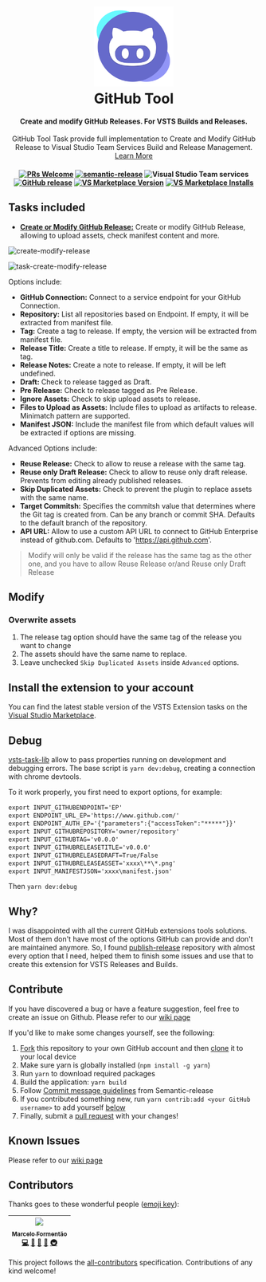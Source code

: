 <h1 align="center">
<a href="https://github.com/marceloavf/github-tools-vsts/"><img src="https://github.com/marceloavf/github-tools-vsts/blob/master/Extension/images/icon512.png" alt="GitHub Tools" width="160"></a>
<br>
GitHub Tool
<br>
</h1>
<h4 align="center">Create and modify GitHub Releases. For VSTS Builds and Releases.</h4>
<p align="center">GitHub Tool Task provide full implementation to Create and Modify GitHub Release to Visual Studio Team Services Build and Release Management. <a href="https://github.com/marceloavf/github-tools-vsts/wiki">Learn More</a>
</p>
<h4 align="center">

[![PRs Welcome](https://img.shields.io/badge/PRs-welcome-brightgreen.svg)](http://makeapullrequest.com) [![semantic-release](https://img.shields.io/badge/%20%20%F0%9F%93%A6%F0%9F%9A%80-semantic--release-e10079.svg)](https://github.com/semantic-release/semantic-release) 
![Visual Studio Team services](https://img.shields.io/vso/build/precisaosistemas/bdc79f70-6107-4e5b-9455-73bbd6bc0f22/115.svg) [![GitHub release](https://img.shields.io/github/release/marceloavf/github-tools-vsts.svg)](https://github.com/marceloavf/github-tools-vsts/releases) [![VS Marketplace Version](https://vsmarketplacebadge.apphb.com/version-short/marcelo-formentao.github-tools.svg)](https://marketplace.visualstudio.com/items?itemName=marcelo-formentao.github-tools) [![VS Marketplace Installs](https://vsmarketplacebadge.apphb.com/installs/marcelo-formentao.github-tools.svg)](https://marketplace.visualstudio.com/items?itemName=marcelo-formentao.github-tools)

</h4>

## Tasks included

- [**Create or Modify GitHub Release:**](https://github.com/marceloavf/github-tools-vsts/wiki#create-or-modify-github-release-task) Create or modify GitHub Release, allowing to upload assets, check manifest content and more.

![create-modify-release](https://github.com/marceloavf/github-tools-vsts/blob/master/Extension/images/create-release-options.png)

![task-create-modify-release](https://github.com/marceloavf/github-tools-vsts/blob/master/Extension/images/task-create-release.png)

Options include:

- **GitHub Connection:** Connect to a service endpoint for your GitHub Connection.
- **Repository:** List all repositories based on Endpoint. If empty, it will be extracted from manifest file.
- **Tag:** Create a tag to release. If empty, the version will be extracted from manifest file.
- **Release Title:** Create a title to release. If empty, it will be the same as tag.
- **Release Notes:** Create a note to release. If empty, it will be left undefined.
- **Draft:** Check to release tagged as Draft.
- **Pre Release:** Check to release tagged as Pre Release.
- **Ignore Assets:** Check to skip upload assets to release.
- **Files to Upload as Assets:** Include files to upload as artifacts to release. Minimatch pattern are supported.
- **Manifest JSON:** Include the manifest file from which default values will be extracted if options are missing.

Advanced Options include:

- **Reuse Release:** Check to allow to reuse a release with the same tag.
- **Reuse only Draft Release:** Check to allow to reuse only draft release. Prevents from editing already published releases.
- **Skip Duplicated Assets:** Check to prevent the plugin to replace assets with the same name.
- **Target Commitsh:** Specifies the commitsh value that determines where the Git tag is created from. Can be any branch or commit SHA. Defaults to the default branch of the repository.
- **API URL:** Allow to use a custom API URL to connect to GitHub Enterprise instead of github.com. Defaults to 'https://api.github.com'.

> Modify will only be valid if the release has the same tag as the other one, and you have to allow Reuse Release or/and Reuse only Draft Release

## Modify

### Overwrite assets

1. The release tag option should have the same tag of the release you want to change
2. The assets should have the same name to replace.
3. Leave unchecked `Skip Duplicated Assets` inside `Advanced` options.

## Install the extension to your account

You can find the latest stable version of the VSTS Extension tasks on the [Visual Studio Marketplace](https://marketplace.visualstudio.com/items?itemName=marcelo-formentao.github-tools).

## Debug

[vsts-task-lib](https://github.com/Microsoft/vsts-task-lib/blob/master/node/docs/vsts-task-lib.md) allow to pass properties running on development and debugging errors. The base script is `yarn dev:debug`, creating a connection with chrome devtools.

To it work properly, you first need to export options, for example:

```
export INPUT_GITHUBENDPOINT='EP'
export ENDPOINT_URL_EP='https://www.github.com/'
export ENDPOINT_AUTH_EP='{"parameters":{"accessToken":"*****"}}'
export INPUT_GITHUBREPOSITORY='owner/repository'
export INPUT_GITHUBTAG='v0.0.0'
export INPUT_GITHUBRELEASETITLE='v0.0.0'
export INPUT_GITHUBRELEASEDRAFT=True/False
export INPUT_GITHUBRELEASEASSET='xxxx\**\*.png'
export INPUT_MANIFESTJSON='xxxx\manifest.json'
```

Then `yarn dev:debug`

## Why?

I was disappointed with all the current GitHub extensions tools solutions. Most of them don't have most of the options GitHub can provide and don't are maintained anymore. So, I found [publish-release](https://github.com/remixz/publish-release) repository with almost every option that I need, helped them to finish some issues and use that to create this extension for VSTS Releases and Builds.

## Contribute

If you have discovered a bug or have a feature suggestion, feel free to create an issue on Github. Please refer to our [wiki page](https://github.com/marceloavf/github-tools-vsts/wiki/How-to-Report-an-issue)

If you'd like to make some changes yourself, see the following:
1. [Fork](https://help.github.com/articles/fork-a-repo/) this repository to your own GitHub account and then [clone](https://help.github.com/articles/cloning-a-repository/) it to your local device
2. Make sure yarn is globally installed (`npm install -g yarn`)
3. Run `yarn` to download required packages
4. Build the application: `yarn build`
5. Follow [Commit message guidelines](https://github.com/semantic-release/semantic-release/blob/caribou/CONTRIBUTING.md#commit-message-guidelines) from Semantic-release
6. If you contributed something new, run `yarn contrib:add <your GitHub username>` to add yourself [below](#contributors)
7. Finally, submit a [pull request](https://help.github.com/articles/creating-a-pull-request-from-a-fork/) with your changes!

## Known Issues

Please refer to our [wiki page](https://github.com/marceloavf/github-tools-vsts/wiki/Known-Issues)

## Contributors

Thanks goes to these wonderful people ([emoji key](https://github.com/kentcdodds/all-contributors#emoji-key)):

<!-- ALL-CONTRIBUTORS-LIST:START - Do not remove or modify this section -->
<!-- prettier-ignore -->
| [<img src="https://avatars3.githubusercontent.com/u/5435657?v=4" width="100px;"/><br /><sub><b>Marcelo Formentão</b></sub>](https://github.com/marceloavf)<br />[💻](https://github.com/marceloavf/github-tools-vsts/commits?author=marceloavf "Code") [🎨](#design-marceloavf "Design") [📖](https://github.com/marceloavf/github-tools-vsts/commits?author=marceloavf "Documentation") [🤔](#ideas-marceloavf "Ideas, Planning, & Feedback") [🚇](#infra-marceloavf "Infrastructure (Hosting, Build-Tools, etc)") |
| :---: |
<!-- ALL-CONTRIBUTORS-LIST:END -->

This project follows the [all-contributors](https://github.com/kentcdodds/all-contributors) specification. Contributions of any kind welcome!